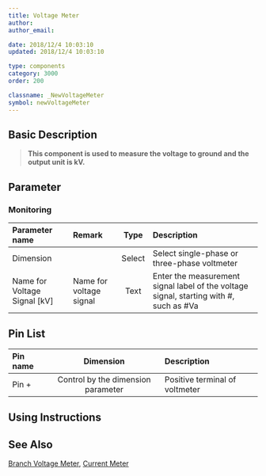 ```yaml
---
title: Voltage Meter
author: 
author_email:

date: 2018/12/4 10:03:10
updated: 2018/12/4 10:03:10

type: components
category: 3000
order: 200

classname: _NewVoltageMeter
symbol: newVoltageMeter
---
```

## Basic Description


> **This component is used to measure the voltage to ground and the output unit is kV.**

## Parameter
### Monitoring
| Parameter name | Remark | Type | Description |
| :--- | :--- | :--: | :--- |
| Dimension |  | Select | Select single-phase or three-phase voltmeter |
| Name for Voltage Signal \[kV\] | Name for voltage signal | Text | Enter the measurement signal label of the voltage signal, starting with #, such as #Va  |


## Pin List

| Pin name | Dimension | Description |
| :--- | :--:  | :--- |
| Pin + | Control by the dimension parameter | Positive terminal of voltmeter |

## Using Instructions



## See Also

[Branch Voltage Meter](comp_NewBranchVoltageMeter.md), [Current Meter](comp_NewCurrentMeter.md)
